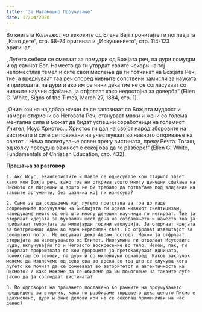 ```yaml
---
title: 'За Натамошно Проучување'
date: 17/04/2020
---
```


Во книгата *Копнежот на вековите* од Елена Вајт прочитајте ги поглавјата „Како дете“, стр. 68-74 оригинал и „Искушението“, стр. 114-123 оригинал.

„Луѓето себеси се сметаат за помудри од Божјата реч, па дури помудри и од самиот Бог. Наместо да ги утврдат своите чекори на тој непоместлив темел и сите свои мислења да ги потчинат на Божјата Реч, тие ја вреднуваат таа реч според нивните сопствени замисли за науката и природата, па дури и ако им се чини дека тие не се согласуваат со нивните научни сфаќања, ја отфрлаат како недостојна за доверба“ (Ellen G. White, Signs of the Times, March 27, 1884, стр. 1).

„Оние кои на најдобар начин ќе се запознаат со Божјата мудрост и намери откриени во Неговата Реч, стануваат мажи и жени со голема ментална сила и можат да бидат успешни соработници на големиот Учител, Исус Христос... Христос ги дал на својот народ зборовите на вистината и сите се повикани на учествуваат во нивното откривање на светот... Нема посветување освен преку вистината, преку Речта. Тогаш, од колку пресудна важност е секој ова да го разбере!“ (Ellen G. White, Fundamentals of Christian Education, стр. 432).

**Прашања за разговор**

`1. Ако Исус, евангелистите и Павле се однесувале кон Стариот завет како кон Божја реч, како тоа ни открива зошто многу денешни сфаќања на Писмото се погрешни и зошто не би требало да потпаѓаме под влијание на таквите аргументи, без разлика кој ги изнесува?`

`2. Само за да создадеме кај луѓето претстава за тоа до каде современите проучувачи на Библијата ги одвел нивниот скептицизам, наведуваме нешто од она што многу денешни научници го негираат. Тие ја отфрлаат идејата за буквални шест дена на создавањето и наместо тоа ја прифаќаат теоријата за милијарди години еволуција. Ја отфрлаат идејата за безгрешниот Адам во еден нерасипан свет. Го отфрлаат извештајот за сеопштиот потоп. Не веруваат дека Аврам постоел. Некои ја отфрлаат сторијата за излегувањето од Египет. Многумина ги отфрлаат Исусовите чуда, вклучувајќи го и Неговото воскресение во тело. Некои, пак, ги отфрлаат пророштвата во кои пророците ја претскажуваат иднината, понекогаш со векови, па дури и со милениуми однапред. Каков заклучок можеме да извлечеме од сево ова во врска со тоа што се случува кога луѓето ќе почнат да се сомневаат во авторитетот и автентичноста на Писмото? И како можеме да се обидеме да им помогнеме на таквите луѓе јасно да ја согледаат вистината?`

`3. Во одговорот на прашањето поставено во рамките на проучувањето предвидено за вторник, како го разбираме тврдењето дека целото Писмо е вдахновено, дури и оние делови кои не се секогаш применливи на нас денес?`
